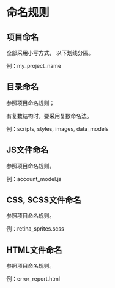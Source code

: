 
# 命名规则


## 项目命名

全部采用小写方式， 以下划线分隔。

例：my_project_name    
   
      
	  
	 
	 
	 
	 
## 目录命名

参照项目命名规则；

有复数结构时，要采用复数命名法。

例：scripts, styles, images, data_models   
   
     
	 
	 
## JS文件命名

参照项目命名规则。

例：account_model.js   
   
      
	     
		 
## CSS, SCSS文件命名

参照项目命名规则。

例：retina_sprites.scss   
   
      
	     
		    
## HTML文件命名

参照项目命名规则。

例：error_report.html




